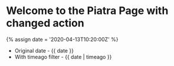 ---
---

# Welcome to the Piatra Page with changed action

{% assign date = '2020-04-13T10:20:00Z' %}

- Original date - {{ date }}
- With timeago filter - {{ date | timeago }}
